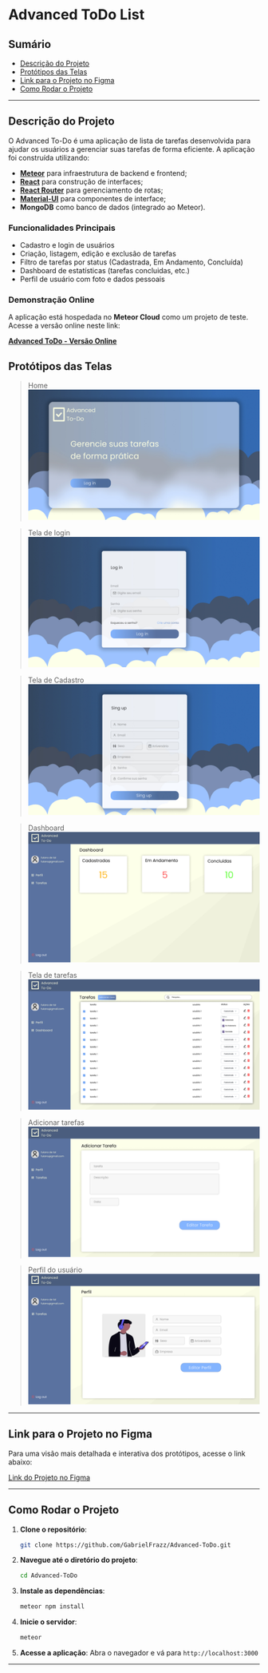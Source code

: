 # Advanced ToDo List

## Sumário

- [Descrição do Projeto](#descrição-do-projeto)
- [Protótipos das Telas](#protótipos-das-telas)
- [Link para o Projeto no Figma](#link-para-o-projeto-no-figma)
- [Como Rodar o Projeto](#como-rodar-o-projeto)

---

## Descrição do Projeto

O Advanced To-Do é uma aplicação de lista de tarefas desenvolvida para ajudar os usuários a gerenciar suas tarefas de forma eficiente. A aplicação foi construída utilizando:

- **[Meteor](https://www.meteor.com/)** para infraestrutura de backend e frontend;
- **[React](https://reactjs.org/)** para construção de interfaces;
- **[React Router](https://reactrouter.com/)** para gerenciamento de rotas;
- **[Material-UI](https://mui.com/)** para componentes de interface;
- **MongoDB** como banco de dados (integrado ao Meteor).

### Funcionalidades Principais

- Cadastro e login de usuários
- Criação, listagem, edição e exclusão de tarefas
- Filtro de tarefas por status (Cadastrada, Em Andamento, Concluída)
- Dashboard de estatísticas (tarefas concluidas, etc.)
- Perfil de usuário com foto e dados pessoais

### Demonstração Online

A aplicação está hospedada no **Meteor Cloud** como um projeto de teste.  
Acesse a versão online neste link:

[**Advanced ToDo - Versão Online**](https://advanced-todo.meteorapp.com/)

## Protótipos das Telas

> Home
> ![Home](./docs/imagens/Home.jpg)

> Tela de login
> ![LogIn](./docs/imagens/Log-in.jpg)

> Tela de Cadastro
> ![Cadastro](./docs/imagens/Cadastro.jpg)

> Dashboard
> ![Dashboard](./docs/imagens/Dashboard.jpg)

> Tela de tarefas
> ![Tarefas](./docs/imagens/Tarefas.jpg)

> Adicionar tarefas
> ![AddTarefas](./docs/imagens/Adicionar%20Tarefa.jpg)

> Perfil do usuário
> ![Perfil](./docs/imagens/perfil.jpg)

---

## Link para o Projeto no Figma

Para uma visão mais detalhada e interativa dos protótipos, acesse o link abaixo:

[Link do Projeto no Figma](https://www.figma.com/design/7xKr9dY03OMEMU3pP1i6HV/Advanced-ToDo?node-id=1-3&t=vf9FkplPjDj9qmlu-1)

---

## Como Rodar o Projeto

1. **Clone o repositório**:

   ```bash
   git clone https://github.com/GabrielFrazz/Advanced-ToDo.git
   ```

2. **Navegue até o diretório do projeto**:

   ```bash
   cd Advanced-ToDo
   ```

3. **Instale as dependências**:

   ```bash
   meteor npm install
   ```

4. **Inicie o servidor**:

   ```bash
   meteor
   ```

5. **Acesse a aplicação**:
   Abra o navegador e vá para `http://localhost:3000`

---
